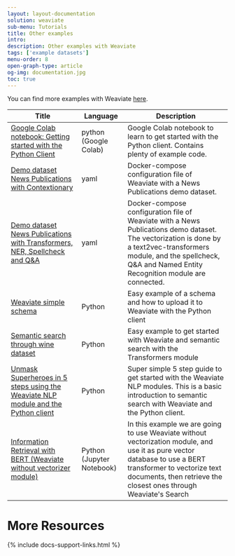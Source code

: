 ```yaml
---
layout: layout-documentation
solution: weaviate
sub-menu: Tutorials
title: Other examples
intro: 
description: Other examples with Weaviate
tags: ['example datasets']
menu-order: 8
open-graph-type: article
og-img: documentation.jpg
toc: true
---
```


You can find more examples with Weaviate [here](https://github.com/semi-technologies/weaviate-examples).

|Title|Language|Description|
|---|---|---|
| [Google Colab notebook: Getting started with the Python Client](https://github.com/semi-technologies/weaviate-examples/tree/main/getting-started-with-python-client-colab) | python (Google Colab) | Google Colab notebook to learn to get started with the Python client. Contains plenty of example code. |
| [Demo dataset News Publications with Contextionary](https://github.com/semi-technologies/weaviate-examples/tree/main/weaviate-contextionary-newspublications) | yaml | Docker-compose configuration file of Weaviate with a News Publications demo dataset. |
| [Demo dataset News Publications with Transformers, NER, Spellcheck and Q&A](https://github.com/semi-technologies/weaviate-examples/tree/main/weaviate-transformers-newspublications) | yaml | Docker-compose configuration file of Weaviate with a News Publications demo dataset. The vectorization is done by a text2vec-transformers module, and the spellcheck, Q&A and Named Entity Recognition module are connected. |
| [Weaviate simple schema](https://github.com/semi-technologies/weaviate-examples/tree/main/schema-wines) | Python | Easy example of a schema and how to upload it to Weaviate with the Python client |
| [Semantic search through wine dataset](https://github.com/semi-technologies/weaviate-examples/tree/main/semanticsearch-transformers-wines) | Python | Easy example to get started with Weaviate and semantic search with the Transformers module |
| [Unmask Superheroes in 5 steps using the Weaviate NLP module and the Python client](https://github.com/semi-technologies/weaviate-examples/tree/main/unmask-superheroes) | Python | Super simple 5 step guide to get started with the Weaviate NLP modules. This is a basic introduction to semantic search with Weaviate and the Python client.|
| [Information Retrieval with BERT (Weaviate without vectorizer module)](https://github.com/semi-technologies/weaviate-examples/tree/main/bert-information-retrieval) | Python (Jupyter Notebook) | In this example we are going to use Weaviate without vectorization module, and use it as pure vector database to use a BERT transformer to vectorize text documents, then retrieve the closest ones through Weaviate's Search | 

# More Resources

{% include docs-support-links.html %}